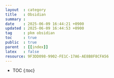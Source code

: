 ```yaml
---
layout  : category
title   : Obsidian
summary : 
date    : 2025-06-09 16:44:21 +0900
updated : 2025-06-09 16:44:53 +0900
tag     : pkm obsidian
toc     : true
public  : true
parent  : [[index]]
latex   : false
resource: 9F3DD098-9902-FE1C-17A6-AE8B8F8CFA56
---
```

* TOC
{:toc}

# 
